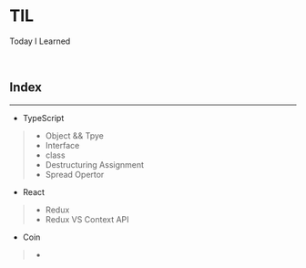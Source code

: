# TIL
Today I Learned

</br>

## Index
- - -
+ TypeScript <br>
> + Object && Tpye
> + Interface
> + class
> + Destructuring Assignment
> + Spread Opertor
+ React <br>
> + Redux
> + Redux VS Context API
+ Coin
> +